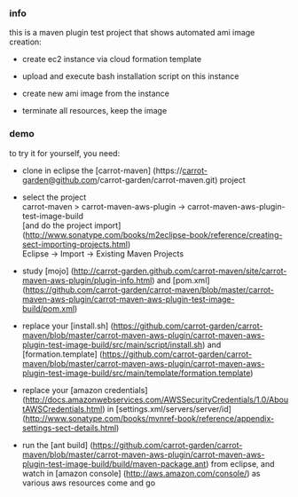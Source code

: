 ### info

this is a maven plugin test project that 
shows automated ami image creation:

* create ec2 instance via cloud formation template

* upload and execute bash installation script on this instance

* create new ami image from the instance

* terminate all resources, keep the image

### demo

to try it for yourself, you need:

* clone in eclipse the
[carrot-maven]
(https://carrot-garden@github.com/carrot-garden/carrot-maven.git)
project

* select the project   
carrot-maven > carrot-maven-aws-plugin -> carrot-maven-aws-plugin-test-image-build   
[and do the project import]
(http://www.sonatype.com/books/m2eclipse-book/reference/creating-sect-importing-projects.html)   
Eclipse -> Import -> Existing Maven Projects 

* study
[mojo]
(http://carrot-garden.github.com/carrot-maven/site/carrot-maven-aws-plugin/plugin-info.html)
and
[pom.xml]
(https://github.com/carrot-garden/carrot-maven/blob/master/carrot-maven-aws-plugin/carrot-maven-aws-plugin-test-image-build/pom.xml) 

* replace your
[install.sh]
(https://github.com/carrot-garden/carrot-maven/blob/master/carrot-maven-aws-plugin/carrot-maven-aws-plugin-test-image-build/src/main/script/install.sh)
and 
[formation.template]
(https://github.com/carrot-garden/carrot-maven/blob/master/carrot-maven-aws-plugin/carrot-maven-aws-plugin-test-image-build/src/main/template/formation.template)

* replace your 
[amazon credentials]
(http://docs.amazonwebservices.com/AWSSecurityCredentials/1.0/AboutAWSCredentials.html)
in 
[settings.xml/servers/server/id]
(http://www.sonatype.com/books/mvnref-book/reference/appendix-settings-sect-details.html)

* run the 
[ant build]
(https://github.com/carrot-garden/carrot-maven/blob/master/carrot-maven-aws-plugin/carrot-maven-aws-plugin-test-image-build/build/maven-package.ant) 
from eclipse, and watch in
[amazon console]
(http://aws.amazon.com/console/)
as various aws resources come and go

